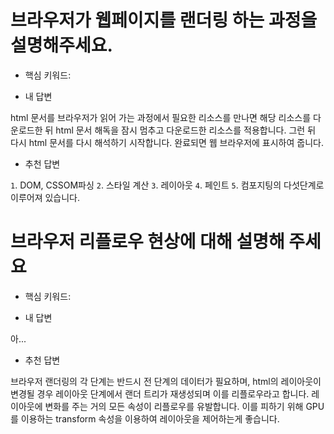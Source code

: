 # 브라우저가 웹페이지를 랜더링 하는 과정을 설명해주세요.

- 핵심 키워드:

- 내 답변

html 문서를 브라우저가 읽어 가는 과정에서 필요한 리소스를 만나면 해당 리소스를 다운로드한 뒤 html 문서 해독을 잠시 멈추고 다운로드한 리소스를 적용합니다. 그런 뒤 다시 html 문서를 다시 해석하기 시작합니다. 완료되면 웹 브라우저에 표시하여 줍니다.

- 추천 답변

`1`. DOM, CSSOM파싱 `2`. 스타일 계산 `3`. 레이아웃 `4`. 페인트 `5`. 컴포지팅의 다섯단계로 이루어져 있습니다.

# 브라우저 리플로우 현상에 대해 설명해 주세요

- 핵심 키워드:

- 내 답변

아...

- 추천 답변

브라우저 랜더링의 각 단계는 반드시 전 단계의 데이터가 필요하며, html의 레이아웃이 변경될 경우 레이아웃 단계에서 랜더 트리가 재생성되며 이를 리플로우라고 합니다.
레이아웃에 변화를 주는 거의 모든 속성이 리플로우를 유발합니다. 이를 피하기 위해 GPU를 이용하는 transform 속성을 이용하여 레이아웃을 제어하는게 좋습니다.
